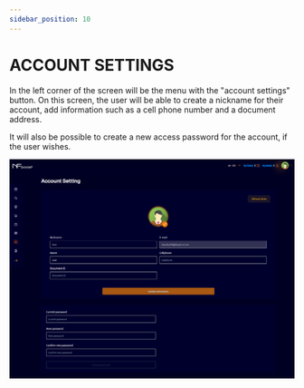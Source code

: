 ```yaml
---
sidebar_position: 10
---
```


# ACCOUNT SETTINGS

In the left corner of the screen will be the menu with the "account settings" button. On this screen, the user will be able to create a nickname for their account, add information such as a cell phone number and a document address.

It will also be possible to create a new access password for the account, if the user wishes.

![1](assets/novateladesettings.png)
